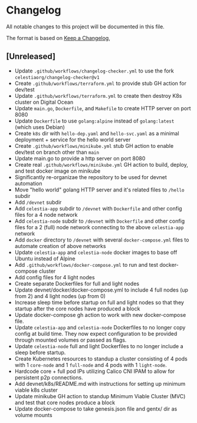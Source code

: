 # Changelog
All notable changes to this project will be documented in this file.

The format is based on [Keep a Changelog](https://keepachangelog.com/en/1.0.0/),

## [Unreleased]

- Update `.github/workflows/changelog-checker.yml` to use the fork `celestiaorg/changelog-checker@v1`
- Create `.github/workflows/terraform.yml` to provide stub GH action for dev/test
- Update `.github/workflows/terraform.yml` to create then destroy K8s cluster on Digital Ocean
- Update `main.go`, `Dockerfile`, and `Makefile` to create HTTP server on port 8080
- Update `Dockerfile` to use `golang:alpine` instead of `golang:latest` (which uses Debian)
- Create `k8s` dir with `hello-dep.yaml` and `hello-svc.yaml` as a minimal deployment + service for the hello world server
- Create `.github/workflows/minikube.yml` stub GH action to enable dev/test on branch other than `main`
- Update main.go to provide a http server on port 8080
- Create real `.github/workflows/minikube.yml` GH action to build, deploy, and test docker image on minikube
- Significantly re-organizae the repository to be used for devnet automation
- Move "hello world" golang HTTP server and it's related files to `/hello` subdir
- Add `/devnet` subdir
- Add `celestia-app` subdir to `/devnet` with `Dockerfile` and other config files for a 4 node network
- Add `celestia-node` subdir to `/devnet` with `Dockerfile` and other config files for a 2 (full) node network connecting to the above `celestia-app` network
- Add `docker` directory to `/devnet` with several `docker-compose.yml` files to automate creation of above networks
- Update `celestia-app` and `celestia-node` docker images to base off Ubuntu instead of Alpine
- Add `.github/workflows/docker-compose.yml` to run and test docker-compose cluster
- Add config files for 4 light nodes
- Create separate Dockerfiles for full and light nodes 
- Update devnet/docker/docker-compose.yml to include 4 full nodes (up from 2) and 4 light nodes (up from 0)
- Increase sleep time before startup on full and light nodes so that they startup after the core nodes have produced a block
- Update docker-compose gh action to work with new docker-compose file. 
- Update `celestia-app` and `celestia-node` Dockerfiles to no longer copy config at build time. They now expect configuration to be provided through mounted volumes or passed as flags. 
- Update `celestia-node` full and light Dockerfiles to no longer include a sleep before startup. 
- Create Kubernetes resources to standup a cluster consisting of 4 pods with 1 `core-node` and 1 `full-node` and 4 pods with 1 `light-node`. 
- Hardcode core + full pod IPs utilizing Calico CNI IPAM to allow for persistent p2p connections.
- Add devnet/k8s/README.md with instructions for setting up minimum viable k8s cluster
- Update minikube GH action to standup Minimum Viable Cluster (MVC) and test that core nodes produce a block
- Update docker-compose to take genesis.json file and gentx/ dir as volume mounts